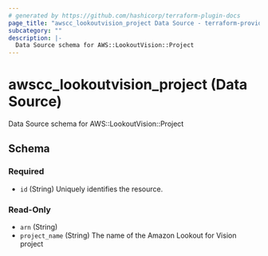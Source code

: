```yaml
---
# generated by https://github.com/hashicorp/terraform-plugin-docs
page_title: "awscc_lookoutvision_project Data Source - terraform-provider-awscc"
subcategory: ""
description: |-
  Data Source schema for AWS::LookoutVision::Project
---
```


# awscc_lookoutvision_project (Data Source)

Data Source schema for AWS::LookoutVision::Project



<!-- schema generated by tfplugindocs -->
## Schema

### Required

- `id` (String) Uniquely identifies the resource.

### Read-Only

- `arn` (String)
- `project_name` (String) The name of the Amazon Lookout for Vision project

